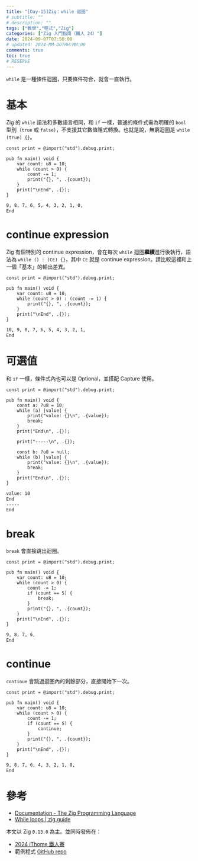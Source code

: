 ```yaml
---
title: "[Day-15]Zig：while 迴圈"
# subtitle: ""
# description: ""
tags: ["教學","程式","Zig"]
categories: ["Zig 入門指南（鐵人 24）"]
date: 2024-09-07T07:50:00
# updated: 2024-MM-DDTHH:MM:00
comments: true
toc: true
# RESERVE
---
```


`while` 是一種條件迴圈，只要條件符合，就會一直執行。

<!-- more -->

# 基本

Zig 的 `while` 語法和多數語言相同，和 `if` 一樣，普通的條件式需為明確的 `bool` 型別（`true` 或 `false`），不支援其它數值隱式轉換。也就是說，無窮迴圈是 `while (true) {}`。

```zig
const print = @import("std").debug.print;

pub fn main() void {
    var count: u8 = 10;
    while (count > 0) {
        count -= 1;
        print("{}, ", .{count});
    }
    print("\nEnd", .{});
}
```

```bash
9, 8, 7, 6, 5, 4, 3, 2, 1, 0,
End
```

# continue expression

Zig 有個特別的 continue expression，會在每次 `while` 迴圈**繼續**進行後執行，語法為 `while () : (CE) {}`，其中 `CE` 就是 continue expression。請比較這裡和上一個「基本」的輸出差異。

```zig
const print = @import("std").debug.print;

pub fn main() void {
    var count: u8 = 10;
    while (count > 0) : (count -= 1) {
        print("{}, ", .{count});
    }
    print("\nEnd", .{});
}
```

```bash
10, 9, 8, 7, 6, 5, 4, 3, 2, 1,
End
```

# 可選值

和 `if` 一樣，條件式內也可以是 Optional，並搭配 Capture 使用。

```zig
const print = @import("std").debug.print;

pub fn main() void {
    const a: ?u8 = 10;
    while (a) |value| {
        print("value: {}\n", .{value});
        break;
    }
    print("End\n", .{});

    print("-----\n", .{});

    const b: ?u8 = null;
    while (b) |value| {
        print("value: {}\n", .{value});
        break;
    }
    print("End\n", .{});
}
```

```bash
value: 10
End
-----
End
```

# break

`break` 會直接跳出迴圈。

```zig
const print = @import("std").debug.print;

pub fn main() void {
    var count: u8 = 10;
    while (count > 0) {
        count -= 1;
        if (count == 5) {
            break;
        }
        print("{}, ", .{count});
    }
    print("\nEnd", .{});
}
```

```bash
9, 8, 7, 6,
End
```

# continue

`continue` 會跳過迴圈內的剩餘部分，直接開始下一次。

```zig
const print = @import("std").debug.print;

pub fn main() void {
    var count: u8 = 10;
    while (count > 0) {
        count -= 1;
        if (count == 5) {
            continue;
        }
        print("{}, ", .{count});
    }
    print("\nEnd", .{});
}
```

```bash
9, 8, 7, 6, 4, 3, 2, 1, 0,
End
```

# 參考

- [Documentation - The Zig Programming Language](https://ziglang.org/documentation/0.13.0/#while)
- [While loops | zig.guide](https://zig.guide/language-basics/while-loops)

本文以 Zig `0.13.0` 為主。並同時發佈在：

- [2024 iThome 鐵人賽](https://ithelp.ithome.com.tw/articles/10348357)
- 範例程式 [GitHub repo](https://github.com/ziteh/zig-learn-it24/tree/main/while)
